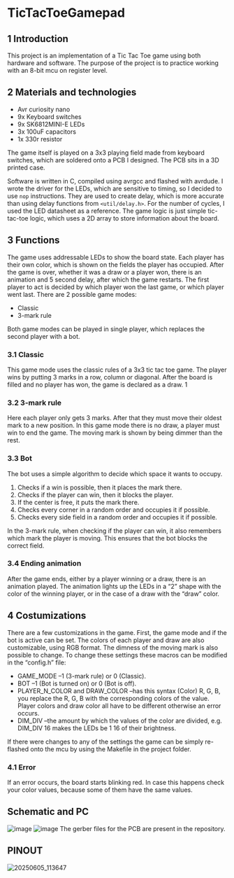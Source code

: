 # TicTacToeGamepad

## 1 Introduction
This project is an implementation of a Tic Tac Toe game using both hardware and software. The
purpose of the project is to practice working with an 8-bit mcu on register level.
## 2 Materials and technologies
* Avr curiosity nano  
* 9x Keyboard switches  
* 9x SK6812MINI-E LEDs  
* 3x 100uF capacitors  
* 1x 330r resistor  
  
The game itself is played on a 3x3 playing field made from keyboard switches, which are soldered onto
a PCB I designed. The PCB sits in a 3D printed case.

Software is written in C, compiled using avrgcc and flashed with avrdude. I wrote the driver for
the LEDs, which are sensitive to timing, so I decided to use `nop` instructions. They are used to create delay, which is more accurate than using delay functions from
`<util/delay.h>`. For the number of cycles, I used the LED datasheet as a reference. The game logic
is just simple tic-tac-toe logic, which uses a 2D array to store information about the board.
## 3 Functions
The game uses addressable LEDs to show the board state. Each player has their own color, which is
shown on the fields the player has occupied. After the game is over, whether it was a draw or a player
won, there is an animation and 5 second delay, after which the game restarts. The first player to act
is decided by which player won the last game, or which player went last. There are 2 possible game
modes:  

* Classic  
* 3-mark rule  

Both game modes can be played in single player, which replaces the second player with a bot.
### 3.1 Classic
This game mode uses the classic rules of a 3x3 tic tac toe game. The player wins by putting 3 marks
in a row, column or diagonal. After the board is filled and no player has won, the game is declared as
a draw.
1
### 3.2 3-mark rule
Here each player only gets 3 marks. After that they must move their oldest mark to a new position.
In this game mode there is no draw, a player must win to end the game. The moving mark is shown
by being dimmer than the rest.
### 3.3 Bot
The bot uses a simple algorithm to decide which space it wants to occupy.
1. Checks if a win is possible, then it places the mark there.  
2. Checks if the player can win, then it blocks the player.  
3. If the center is free, it puts the mark there.  
4. Checks every corner in a random order and occupies it if possible.  
5. Checks every side field in a random order and occupies it if possible.

In the 3-mark rule, when checking if the player can win, it also remembers which mark the player is
moving. This ensures that the bot blocks the correct field.
### 3.4 Ending animation
After the game ends, either by a player winning or a draw, there is an animation played. The animation
lights up the LEDs in a “2” shape with the color of the winning player, or in the case of a draw with
the “draw” color.
## 4 Costumizations
There are a few customizations in the game. First, the game mode and if the bot is active can be
set. The colors of each player and draw are also customizable, using RGB format. The dimness of the
moving mark is also possible to change.
To change these settings these macros can be modified in the “config.h” file:

* GAME_MODE –1 (3-mark rule) or 0 (Classic).  
* BOT –1 (Bot is turned on) or 0 (Bot is off).  
* PLAYER_N_COLOR and DRAW_COLOR –has this syntax (Color) R, G, B, you replace the R, G, B
with the corresponding colors of the value. Player colors and draw color all have to be different
otherwise an error occurs.  
* DIM_DIV –the amount by which the values of the color are divided, e.g. DIM_DIV 16 makes the
LEDs be 1
16 of their brightness.  

If there were changes to any of the settings the game can be simply re-flashed onto the mcu by using
the Makefile in the project folder.
### 4.1 Error
If an error occurs, the board starts blinking red. In case this happens check your color values, because
some of them have the same values.
## Schematic and PC
![image](https://github.com/user-attachments/assets/093761e4-1026-42ff-8dac-c76c713c707c)
![image](https://github.com/user-attachments/assets/21b14925-c09e-4a63-81e3-8c0233fa0579)
The gerber files for the PCB are present in the repository.
## PINOUT
 ![20250605_113647](https://github.com/user-attachments/assets/8168c5ad-e2a1-4dab-aa40-1cf3175d9f8d)



